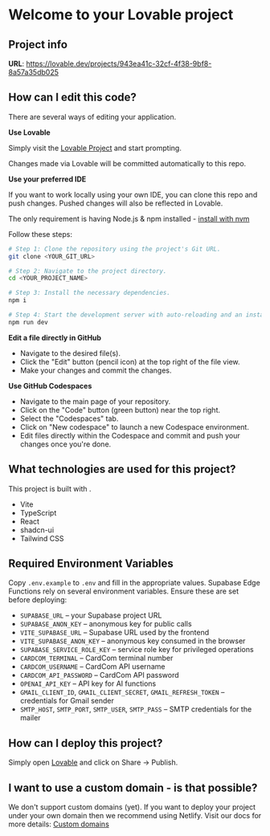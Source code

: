 # Welcome to your Lovable project

## Project info

**URL**: https://lovable.dev/projects/943ea41c-32cf-4f38-9bf8-8a57a35db025

## How can I edit this code?

There are several ways of editing your application.

**Use Lovable**

Simply visit the [Lovable Project](https://lovable.dev/projects/943ea41c-32cf-4f38-9bf8-8a57a35db025) and start prompting.

Changes made via Lovable will be committed automatically to this repo.

**Use your preferred IDE**

If you want to work locally using your own IDE, you can clone this repo and push changes. Pushed changes will also be reflected in Lovable.

The only requirement is having Node.js & npm installed - [install with nvm](https://github.com/nvm-sh/nvm#installing-and-updating)

Follow these steps:

```sh
# Step 1: Clone the repository using the project's Git URL.
git clone <YOUR_GIT_URL>

# Step 2: Navigate to the project directory.
cd <YOUR_PROJECT_NAME>

# Step 3: Install the necessary dependencies.
npm i

# Step 4: Start the development server with auto-reloading and an instant preview.
npm run dev
```

**Edit a file directly in GitHub**

- Navigate to the desired file(s).
- Click the "Edit" button (pencil icon) at the top right of the file view.
- Make your changes and commit the changes.

**Use GitHub Codespaces**

- Navigate to the main page of your repository.
- Click on the "Code" button (green button) near the top right.
- Select the "Codespaces" tab.
- Click on "New codespace" to launch a new Codespace environment.
- Edit files directly within the Codespace and commit and push your changes once you're done.

## What technologies are used for this project?

This project is built with .

- Vite
- TypeScript
- React
- shadcn-ui
- Tailwind CSS

## Required Environment Variables

Copy `.env.example` to `.env` and fill in the appropriate values. Supabase Edge Functions rely on several environment variables. Ensure these are set before deploying:

- `SUPABASE_URL` – your Supabase project URL
- `SUPABASE_ANON_KEY` – anonymous key for public calls
- `VITE_SUPABASE_URL` – Supabase URL used by the frontend
- `VITE_SUPABASE_ANON_KEY` – anonymous key consumed in the browser
- `SUPABASE_SERVICE_ROLE_KEY` – service role key for privileged operations
- `CARDCOM_TERMINAL` – CardCom terminal number
- `CARDCOM_USERNAME` – CardCom API username
- `CARDCOM_API_PASSWORD` – CardCom API password
- `OPENAI_API_KEY` – API key for AI functions
- `GMAIL_CLIENT_ID`, `GMAIL_CLIENT_SECRET`, `GMAIL_REFRESH_TOKEN` – credentials for Gmail sender
- `SMTP_HOST`, `SMTP_PORT`, `SMTP_USER`, `SMTP_PASS` – SMTP credentials for the mailer

## How can I deploy this project?

Simply open [Lovable](https://lovable.dev/projects/943ea41c-32cf-4f38-9bf8-8a57a35db025) and click on Share -> Publish.

## I want to use a custom domain - is that possible?

We don't support custom domains (yet). If you want to deploy your project under your own domain then we recommend using Netlify. Visit our docs for more details: [Custom domains](https://docs.lovable.dev/tips-tricks/custom-domain/)
